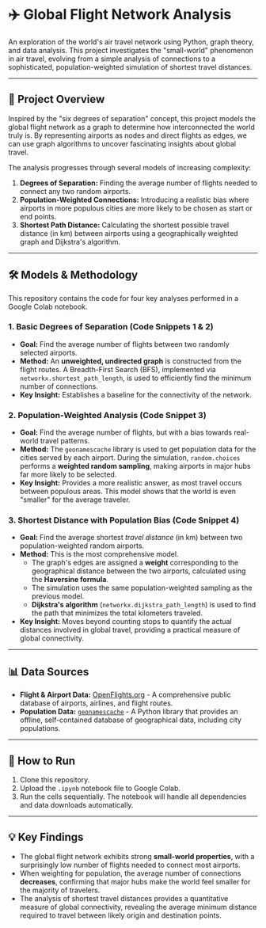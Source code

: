 # ✈️ Global Flight Network Analysis

An exploration of the world's air travel network using Python, graph theory, and data analysis. This project investigates the "small-world" phenomenon in air travel, evolving from a simple analysis of connections to a sophisticated, population-weighted simulation of shortest travel distances.

---

## 📖 Project Overview

Inspired by the "six degrees of separation" concept, this project models the global flight network as a graph to determine how interconnected the world truly is. By representing airports as nodes and direct flights as edges, we can use graph algorithms to uncover fascinating insights about global travel.

The analysis progresses through several models of increasing complexity:
1.  **Degrees of Separation:** Finding the average number of flights needed to connect any two random airports.
2.  **Population-Weighted Connections:** Introducing a realistic bias where airports in more populous cities are more likely to be chosen as start or end points.
3.  **Shortest Path Distance:** Calculating the shortest possible travel distance (in km) between airports using a geographically weighted graph and Dijkstra's algorithm.

---

## 🛠️ Models & Methodology

This repository contains the code for four key analyses performed in a Google Colab notebook.

### 1. Basic Degrees of Separation (Code Snippets 1 & 2)
* **Goal:** Find the average number of flights between two randomly selected airports.
* **Method:** An **unweighted, undirected graph** is constructed from the flight routes. A Breadth-First Search (BFS), implemented via `networkx.shortest_path_length`, is used to efficiently find the minimum number of connections.
* **Key Insight:** Establishes a baseline for the connectivity of the network.

### 2. Population-Weighted Analysis (Code Snippet 3)
* **Goal:** Find the average number of flights, but with a bias towards real-world travel patterns.
* **Method:** The `geonamescache` library is used to get population data for the cities served by each airport. During the simulation, `random.choices` performs a **weighted random sampling**, making airports in major hubs far more likely to be selected.
* **Key Insight:** Provides a more realistic answer, as most travel occurs between populous areas. This model shows that the world is even "smaller" for the average traveler.

### 3. Shortest Distance with Population Bias (Code Snippet 4)
* **Goal:** Find the average shortest *travel distance* (in km) between two population-weighted random airports.
* **Method:** This is the most comprehensive model.
    * The graph's edges are assigned a **weight** corresponding to the geographical distance between the two airports, calculated using the **Haversine formula**.
    * The simulation uses the same population-weighted sampling as the previous model.
    * **Dijkstra's algorithm** (`networkx.dijkstra_path_length`) is used to find the path that minimizes the total kilometers traveled.
* **Key Insight:** Moves beyond counting stops to quantify the actual distances involved in global travel, providing a practical measure of global connectivity.

---

## 📊 Data Sources
* **Flight & Airport Data:** [OpenFlights.org](https://openflights.org/data.html) - A comprehensive public database of airports, airlines, and flight routes.
* **Population Data:** [`geonamescache`](https://pypi.org/project/geonamescache/) - A Python library that provides an offline, self-contained database of geographical data, including city populations.

---

## 🚀 How to Run
1.  Clone this repository.
2.  Upload the `.ipynb` notebook file to Google Colab.
3.  Run the cells sequentially. The notebook will handle all dependencies and data downloads automatically.

---

## 💡 Key Findings
* The global flight network exhibits strong **small-world properties**, with a surprisingly low number of flights needed to connect most airports.
* When weighting for population, the average number of connections **decreases**, confirming that major hubs make the world feel smaller for the majority of travelers.
* The analysis of shortest travel distances provides a quantitative measure of global connectivity, revealing the average minimum distance required to travel between likely origin and destination points.
